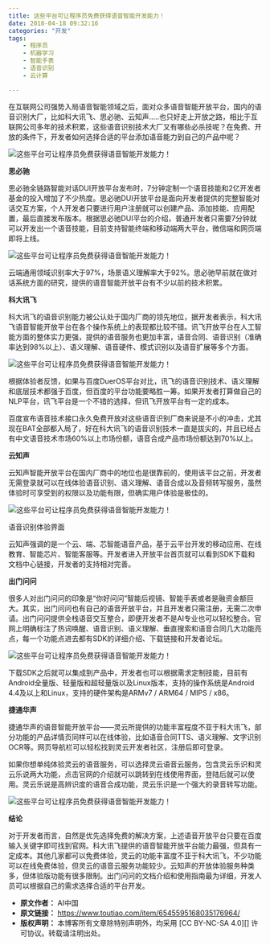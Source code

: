 ```yaml
---
title: 这些平台可让程序员免费获得语音智能开发能力！
date: 2018-04-18 09:32:16
categories: "开发"
tags:
	- 程序员
	- 机器学习
	- 智能手表
	- 语音识别
	- 云计算

---
```


在互联网公司强势入局语音智能领域之后，面对众多语音智能开放平台，国内的语音识别大厂，比如科大讯飞、思必驰、云知声.....也只好走上开放之路，相比于互联网公司多年的技术积累，这些语音识别技术大厂又有哪些必杀技呢？在免费、开放的条件下，开发者如何选择合适的平台添加语音能力到自己的产品中呢？

![这些平台可让程序员免费获得语音智能开发能力！][ZEVF-MEEF-3MUY.jpg]

**思必驰**

思必驰全链路智能对话DUI开放平台发布时，7分钟定制一个语音技能和2亿开发者基金的投入增加了不少热度。思必驰DUI开放平台是面向开发者提供的完整智能对话交互方案，个人开发者只要进行用户注册就可以创建产品、添加技能、应用配置，最后直接发布版本。根据思必驰DUI平台的介绍，普通开发者只需要7分钟就可以开发出一个语音技能，目前支持智能终端和移动端两大平台，微信端和网页端即将上线。

![这些平台可让程序员免费获得语音智能开发能力！][15240149998144450557683]

云端通用领域识别率大于97%，场景语义理解率大于92%。思必驰早前就在做对话系统方面的研究，提供的语音智能开放平台有不少以前的技术积累。

**科大讯飞**

科大讯飞的语音识别能力被公认处于国内厂商的领先地位，据开发者表示，科大讯飞语音智能开放平台在各个操作系统上的表现都比较不错。讯飞开放平台在人工智能方面的整体实力更强，提供的语音服务也更加丰富，语音合同、语音识别（准确率达到98%以上）、语义理解、语音硬件、模式识别以及语音扩展等多个方面。

![这些平台可让程序员免费获得语音智能开发能力！][UYMQ-NQFI-UYVV.jpg]

根据体验者反馈，如果与百度DuerOS平台对比，讯飞的语音识别技术、语义理解和底层技术都强于百度，但百度的平台功能要略胜一筹。如果开发者打算做自己的NLP平台，讯飞平台是一个不错的选择，但讯飞开放平台有一定的成本。

百度宣布语音技术接口永久免费开放对这些语音识别厂商来说是不小的冲击，尤其现在BAT全部都入局了，好在科大讯飞的语音识别技术一直是拔尖的，并且已经占有中文语音技术市场60%以上市场份额，语音合成产品市场份额达到70%以上。

**云知声**

云知声智能开放平台在国内厂商中的地位也是很靠前的，使用该平台之前，开发者无需登录就可以在线体验语音识别、语义理解、语音合成以及音频转写服务，虽然体验时可享受到的权限以及功能有限，但确实用户体验是极佳的。

![这些平台可让程序员免费获得语音智能开发能力！][ZMUE-FQ7R-F2AU.jpg]

语音识别体验界面

云知声强调的是一个云、端、芯智能语音产品，基于云平台开发的移动应用、在线教育、智能芯片、智能客服等。开发者进入开放平台首页就可以看到SDK下载和文档中心链接，开发者的支持相对完善。


**出门问问**

很多人对出门问问的印象是“你好问问”智能后视镜、智能手表或者是融资金额巨大。其实，出门问问也有自己的语音开放平台，并且开发者只需注册，无需二次申请。出门问问提供全栈语音交互整合，即便开发者不是AI专业也可以轻松整合。官网上明确标注了热词唤醒、语音识别、语义理解、垂直搜索和语音合同几大功能亮点，每一个功能点进去都有SDK的详细介绍、下载链接和开发者论坛。

![这些平台可让程序员免费获得语音智能开发能力！][1524015044757798c5a60ad]

下载SDK之后就可以集成到产品中，开发者也可以根据需求定制技能，目前有Android全量版、轻量版和超轻量版以及Linux版本，支持的操作系统是Android 4.4及以上和Linux，支持的硬件架构是ARMv7 / ARM64 / MIPS / x86。

**捷通华声**

捷通华声的语音智能开放平台——灵云所提供的功能丰富程度不亚于科大讯飞，部分功能的产品详情页同样可以在线体验，比如语音合同TTS、语义理解、文字识别OCR等。网页导航栏可以轻松找到灵云开发者社区，注册后即可登录。

如果你想单纯体验灵云的语音服务，可以选择灵云语音云服务，包含灵云乐识和灵云乐说两大功能，点击官网的介绍就可以跳转到在线使用界面，登陆后就可以使用。灵云乐说是高辨识度的语音合成功能，灵云乐识是一个强大的录音转写功能。

![这些平台可让程序员免费获得语音智能开发能力！][152401505483217da1d4412]

**结论**

对于开发者而言，自然是优先选择免费的解决方案，上述语音开放平台只要在百度输入关键字即可找到官网。科大讯飞提供的语音智能开放平台能力最强，但具有一定成本。其他几家都可以免费体验，灵云的功能丰富度不亚于科大讯飞，不少功能可以在线免费体验，但灵云的语音云服务功能较少。云知声的开放体验服务种类多，但体验版功能有很多限制。出门问问的文档介绍和使用指南最为详细，开发人员可以根据自己的需求选择合适的平台开发。


[ZEVF-MEEF-3MUY.jpg]: /pro/os/crawler/ZEVF-MEEF-3MUY.jpg
[15240149998144450557683]: http://p1.pstatp.com/large/pgc-image/15240149998144450557683
[UYMQ-NQFI-UYVV.jpg]: /pro/os/crawler/UYMQ-NQFI-UYVV.jpg
[ZMUE-FQ7R-F2AU.jpg]: /pro/os/crawler/ZMUE-FQ7R-F2AU.jpg
[1524015044757798c5a60ad]: http://p9.pstatp.com/large/pgc-image/1524015044757798c5a60ad
[152401505483217da1d4412]: http://p9.pstatp.com/large/pgc-image/152401505483217da1d4412
 *  **原文作者：** AI中国
 *  **原文链接：** https://www.toutiao.com/item/6545595168035176964/
 *  **版权声明：** 本博客所有文章除特别声明外，均采用 [CC BY-NC-SA 4.0][] 许可协议。转载请注明出处。